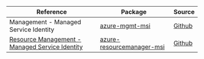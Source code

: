 | Reference | Package | Source |
|---|---|---|
|Management - Managed Service Identity|[azure-mgmt-msi](https://repo1.maven.org/maven2/com/microsoft/azure/azure-mgmt-msi)|[Github](https://github.com/Azure/azure-sdk-for-java)|
|[Resource Management - Managed Service Identity](resourcemanager-msi-readme.md)|[azure-resourcemanager-msi](https://repo1.maven.org/maven2/com/azure/resourcemanager/azure-resourcemanager-msi)|[Github](https://github.com/Azure/azure-sdk-for-java/blob/main/sdk/resourcemanager/azure-resourcemanager-msi)|
